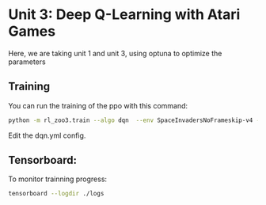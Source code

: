 # Unit 3: Deep Q-Learning with Atari Games

Here, we are taking unit 1 and unit 3, using optuna to optimize the parameters

## Training

You can run the training of the ppo with this command:

```bash
python -m rl_zoo3.train --algo dqn  --env SpaceInvadersNoFrameskip-v4 -f logs/ --tensorboard-log logs/ -c dqn.yml
```

Edit the dqn.yml config. 

## Tensorboard:

To monitor trainning progress:

```bash
tensorboard --logdir ./logs
```
